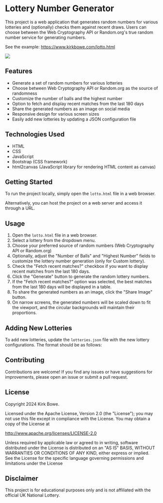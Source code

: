 # Lottery Number Generator

This project is a web application that generates random numbers for various lotteries and (optionally) checks them against recent draws. Users can choose between the Web Cryptography API or Random.org's true random number service for generating numbers.

See the example: https://www.kirkbowe.com/lotto.html

![](https://www.kirkbowe.com/lottery-number-generator.jpg)

## Features

- Generate a set of random numbers for various lotteries
- Choose between Web Cryptography API or Random.org as the source of randomness
- Customize the number of balls and the highest number
- Option to fetch and display recent matches from the last 180 days
- Share the generated numbers as an image on social media
- Responsive design for various screen sizes
- Easily add new lotteries by updating a JSON configuration file

## Technologies Used

- HTML
- CSS
- JavaScript
- Bootstrap (CSS framework)
- html2canvas (JavaScript library for rendering HTML content as canvas)

## Getting Started

To run the project locally, simply open the `lotto.html` file in a web browser.

Alternatively, you can host the project on a web server and access it through a URL.

## Usage

1. Open the `lotto.html` file in a web browser.
2. Select a lottery from the dropdown menu.
3. Choose your preferred source of random numbers (Web Cryptography API or Random.org)
4. Optionally, adjust the "Number of Balls" and "Highest Number" fields to customize the lottery number generation (only for Custom lottery).
5. Check the "Fetch recent matches?" checkbox if you want to display recent matches from the last 180 days.
6. Click the "Generate" button to generate the random lottery numbers.
7. If the "Fetch recent matches?" option was selected, the best matches from the last 180 days will be displayed in a table.
8. To share the generated numbers as an image, click the "Share Image" button.
9. On narrow screens, the generated numbers will be scaled down to fit the viewport, and the circular backgrounds will maintain their proportions.

## Adding New Lotteries

To add new lotteries, update the `lotteries.json` file with the new lottery configurations. The format should be as follows:

## Contributing

Contributions are welcome! If you find any issues or have suggestions for improvements, please open an issue or submit a pull request.

## License

Copyright 2024 Kirk Bowe.

Licensed under the Apache License, Version 2.0 (the "License"); you may not use this file except in compliance with the License. You may obtain a copy of the License at

http://www.apache.org/licenses/LICENSE-2.0

Unless required by applicable law or agreed to in writing, software distributed under the License is distributed on an "AS IS" BASIS, WITHOUT WARRANTIES OR CONDITIONS OF ANY KIND, either express or implied. See the License for the specific language governing permissions and limitations under the License

## Disclaimer

This project is for educational purposes only and is not affiliated with the official UK National Lottery.
